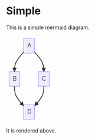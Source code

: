 # Simple

This is a simple mermaid diagram.

<svg xmlns:xlink="http://www.w3.org/1999/xlink" height="233" fill="#333" font-family="&quot;trebuchet ms&quot;,verdana,arial,sans-serif" font-size="16" style="max-width:124.640625px" viewBox="0 0 124.641 233">
  <defs>
    <path id="b" stroke-dasharray="1,0" d="m0 0 10 5-10 5z"/>
  </defs>
  <path fill="none" stroke="#333" stroke-width="2" marker-end="url(#a)" d="m47.473 44.015-4.157 4.664c-4.157 4.664-12.47 13.993-16.628 22.823-4.157 8.831-4.157 17.165-4.157 21.331V97"/>
  <defs>
    <marker id="a" markerHeight="6" markerUnits="strokeWidth" markerWidth="8" orient="auto" refX="9" refY="5" viewBox="0 0 10 10">
      <use xlink:href="#b" stroke-dasharray="1,0"/>
    </marker>
  </defs>
  <path fill="none" stroke="#333" stroke-width="2" marker-end="url(#c)" d="m76.91 44.015 4.157 4.664c4.157 4.664 12.47 13.993 16.628 22.823 4.157 8.831 4.157 17.165 4.157 21.331V97"/>
  <defs>
    <marker id="c" markerHeight="6" markerUnits="strokeWidth" markerWidth="8" orient="auto" refX="9" refY="5" viewBox="0 0 10 10">
      <use xlink:href="#b" stroke-dasharray="1,0"/>
    </marker>
  </defs>
  <path fill="none" stroke="#333" stroke-width="2" marker-end="url(#d)" d="M22.531 136v4.167c0 4.166 0 12.5 4.126 21.295 4.126 8.796 12.377 18.054 16.503 22.684l4.125 4.629"/>
  <defs>
    <marker id="d" markerHeight="6" markerUnits="strokeWidth" markerWidth="8" orient="auto" refX="9" refY="5" viewBox="0 0 10 10">
      <use xlink:href="#b" stroke-dasharray="1,0"/>
    </marker>
  </defs>
  <path fill="none" stroke="#333" stroke-width="2" marker-end="url(#e)" d="M101.852 136v4.167c0 4.166 0 12.5-4.126 21.295-4.126 8.796-12.377 18.054-16.503 22.684l-4.125 4.629"/>
  <defs>
    <marker id="e" markerHeight="6" markerUnits="strokeWidth" markerWidth="8" orient="auto" refX="9" refY="5" viewBox="0 0 10 10">
      <use xlink:href="#b" stroke-dasharray="1,0"/>
    </marker>
  </defs>
  <foreignObject width="0" height="0" color="#333" style="background-color:#e8e8e8;text-align:center">
    <div xmlns="http://www.w3.org/1999/xhtml" display="inline-block" style="white-space:nowrap">
      <span fill="#333" color="#333" style="background-color:#e8e8e8;text-align:center"/>
    </div>
  </foreignObject>
  <foreignObject width="0" height="0" color="#333" style="background-color:#e8e8e8;text-align:center">
    <div xmlns="http://www.w3.org/1999/xhtml" display="inline-block" style="white-space:nowrap">
      <span fill="#333" color="#333" style="background-color:#e8e8e8;text-align:center"/>
    </div>
  </foreignObject>
  <foreignObject width="0" height="0" color="#333" style="background-color:#e8e8e8;text-align:center">
    <div xmlns="http://www.w3.org/1999/xhtml" display="inline-block" style="white-space:nowrap">
      <span fill="#333" color="#333" style="background-color:#e8e8e8;text-align:center"/>
    </div>
  </foreignObject>
  <foreignObject width="0" height="0" color="#333" style="background-color:#e8e8e8;text-align:center">
    <div xmlns="http://www.w3.org/1999/xhtml" display="inline-block" style="white-space:nowrap">
      <span fill="#333" color="#333" style="background-color:#e8e8e8;text-align:center"/>
    </div>
  </foreignObject>
  <g transform="translate(62.191 27.5)">
    <rect width="29.438" height="39" x="-14.719" y="-19.5" fill="#ececff" stroke="#9370db" rx="0" ry="0"/>
    <foreignObject width="9.438" height="19" color="#333" style="text-align:center" transform="translate(-4.719 -9.5)">
      <div xmlns="http://www.w3.org/1999/xhtml" display="inline-block" style="white-space:nowrap">
        A
      </div>
    </foreignObject>
  </g>
  <g transform="translate(22.531 116.5)">
    <rect width="29.063" height="39" x="-14.531" y="-19.5" fill="#ececff" stroke="#9370db" rx="0" ry="0"/>
    <foreignObject width="9.063" height="19" color="#333" style="text-align:center" transform="translate(-4.531 -9.5)">
      <div xmlns="http://www.w3.org/1999/xhtml" display="inline-block" style="white-space:nowrap">
        B
      </div>
    </foreignObject>
  </g>
  <g transform="translate(101.852 116.5)">
    <rect width="29.578" height="39" x="-14.789" y="-19.5" fill="#ececff" stroke="#9370db" rx="0" ry="0"/>
    <foreignObject width="9.578" height="19" color="#333" style="text-align:center" transform="translate(-4.79 -9.5)">
      <div xmlns="http://www.w3.org/1999/xhtml" display="inline-block" style="white-space:nowrap">
        C
      </div>
    </foreignObject>
  </g>
  <g transform="translate(62.191 205.5)">
    <rect width="29.813" height="39" x="-14.906" y="-19.5" fill="#ececff" stroke="#9370db" rx="0" ry="0"/>
    <foreignObject width="9.813" height="19" color="#333" style="text-align:center" transform="translate(-4.906 -9.5)">
      <div xmlns="http://www.w3.org/1999/xhtml" display="inline-block" style="white-space:nowrap">
        D
      </div>
    </foreignObject>
  </g>
</svg>


It is rendered above.

